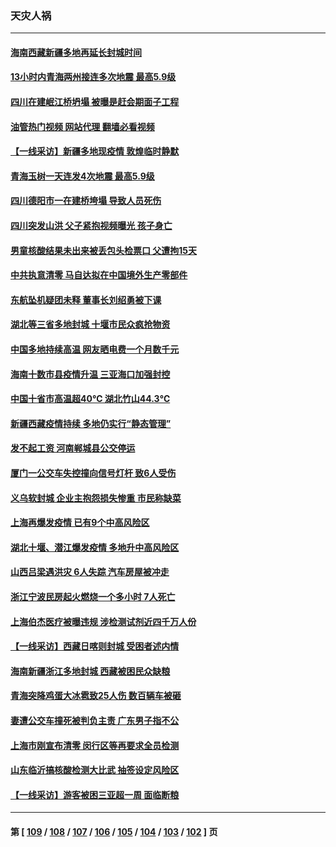 ### 天灾人祸
---
#### [海南西藏新疆多地再延长封城时间](../../pages/ncid280/n13802667.md?08151245) 
#### [13小时内青海两州接连多次地震 最高5.9级](../../pages/ncid280/n13802662.md?08151245) 
#### [四川在建岷江桥坍塌 被曝是赶会期面子工程](../../pages/ncid280/n13802501.md?08151245) 
#### [油管热门视频 网站代理 翻墙必看视频](http://209.222.30.114:81/youtube.html?08151245)
#### [【一线采访】新疆多地现疫情 敦煌临时静默](../../pages/ncid280/n13802256.md?08151245) 
#### [青海玉树一天连发4次地震 最高5.9级](../../pages/ncid280/n13802339.md?08151245) 
#### [四川德阳市一在建桥垮塌 导致人员死伤](../../pages/ncid280/n13802325.md?08151245) 
#### [四川突发山洪 父子紧抱视频曝光 孩子身亡](../../pages/ncid280/n13802145.md?08151245) 
#### [男童核酸结果未出来被丢包头检票口 父遭拘15天](../../pages/ncid280/n13802098.md?08151245) 
#### [中共执意清零 马自达拟在中国境外生产零部件](../../pages/ncid280/n13801960.md?08151245) 
#### [东航坠机疑团未释 董事长刘绍勇被下课](../../pages/ncid280/n13801768.md?08151245) 
#### [湖北等三省多地封城 十堰市民众疯抢物资](../../pages/ncid280/n13801734.md?08151245) 
#### [中国多地持续高温 网友晒电费一个月数千元](../../pages/ncid280/n13801760.md?08151245) 
#### [海南十数市县疫情升温 三亚海口加强封控](../../pages/ncid280/n13801700.md?08151245) 
#### [中国十省市高温超40℃ 湖北竹山44.3℃](../../pages/ncid280/n13801536.md?08151245) 
#### [新疆西藏疫情持续 多地仍实行“静态管理”](../../pages/ncid280/n13801663.md?08151245) 
#### [发不起工资 河南郸城县公交停运](../../pages/ncid280/n13801528.md?08151245) 
#### [厦门一公交车失控撞向信号灯杆 致6人受伤](../../pages/ncid280/n13800863.md?08151245) 
#### [义乌软封城 企业主抱怨损失惨重 市民称缺菜](../../pages/ncid280/n13800916.md?08151245) 
#### [上海再爆发疫情 已有9个中高风险区](../../pages/ncid280/n13800834.md?08151245) 
#### [湖北十堰、潜江爆发疫情 多地升中高风险区](../../pages/ncid280/n13800790.md?08151245) 
#### [山西吕梁遇洪灾 6人失踪 汽车房屋被冲走](../../pages/ncid280/n13800703.md?08151245) 
#### [浙江宁波民房起火燃烧一个多小时 7人死亡](../../pages/ncid280/n13800651.md?08151245) 
#### [上海伯杰医疗被曝违规 涉检测试剂近四千万人份](../../pages/ncid280/n13800572.md?08151245) 
#### [【一线采访】西藏日喀则封城 受困者述内情](../../pages/ncid280/n13800282.md?08151245) 
#### [海南新疆浙江多地封城 西藏被困民众缺粮](../../pages/ncid280/n13800075.md?08151245) 
#### [青海突降鸡蛋大冰雹致25人伤 数百辆车被砸](../../pages/ncid280/n13800006.md?08151245) 
#### [妻遭公交车撞死被判负主责 广东男子指不公](../../pages/ncid280/n13800032.md?08151245) 
#### [上海市刚宣布清零 闵行区等再要求全员检测](../../pages/ncid280/n13799959.md?08151245) 
#### [山东临沂搞核酸检测大比武 抽签设定风险区](../../pages/ncid280/n13799924.md?08151245) 
#### [【一线采访】游客被困三亚超一周 面临断粮](../../pages/ncid280/n13799624.md?08151245) 

---
#### 第 [ [109](./109.md?08151245) / [108](./108.md?08151245) / [107](./107.md?08151245) / [106](./106.md?08151245) / [105](./105.md?08151245) / [104](./104.md?08151245) / [103](./103.md?08151245) / [102](./102.md?08151245) ] 页
